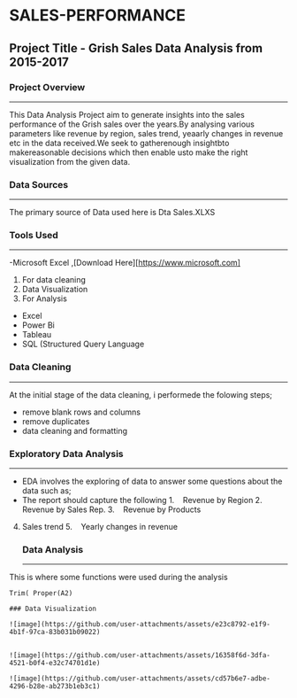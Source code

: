 
# SALES-PERFORMANCE
 ## Project Title - Grish Sales Data Analysis from 2015-2017

### Project Overview
---
This Data Analysis Project aim to generate insights into the sales performance of the Grish sales over the years.By analysing various parameters like revenue by region, sales trend, yeaarly changes in revenue etc in the data received.We seek to gatherenough insightbto makereasonable decisions which then enable usto make the right visualization from the given data.

### Data Sources
---
The primary source of Data used here is Dta Sales.XLXS

### Tools Used
---
-Microsoft Excel ,[Download Here][https://www.microsoft.com]
  1. For data cleaning
  2. Data Visualization
  3. For Analysis
- Excel
- Power Bi
- Tableau
- SQL (Structured Query Language
  
 ### Data Cleaning
 ---
 At the initial stage of the data cleaning, i performede the folowing steps;
   - remove blank rows and columns
   - remove duplicates
   - data cleaning and formatting 
### Exploratory Data Analysis
---
 - EDA involves the exploring of data to answer some questions about the data such as;
 - The report should capture the following
1.    Revenue by Region
2.    Revenue by Sales Rep.
3.    Revenue by Products
4. Sales trend
5.    Yearly changes in revenue

   ### Data Analysis
   ---
This is where some functions were used during the analysis 
``` Excel
Trim( Proper(A2)

### Data Visualization

![image](https://github.com/user-attachments/assets/e23c8792-e1f9-4b1f-97ca-83b031b09022)


![image](https://github.com/user-attachments/assets/16358f6d-3dfa-4521-b0f4-e32c74701d1e)

![image](https://github.com/user-attachments/assets/cd57b6e7-adbe-4296-b28e-ab273b1eb3c1)

   



     
